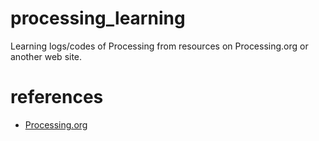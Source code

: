 # processing_learning
Learning logs/codes of Processing from resources on Processing.org or another web site.

# references
- [Processing.org](https://processing.org/)
